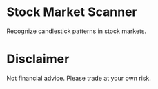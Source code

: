 # Stock Market Scanner
Recognize candlestick patterns in stock markets. 

# Disclaimer
Not financial advice. Please trade at your own risk.

